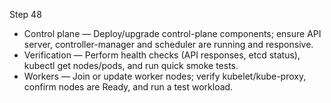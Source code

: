 Step 48

- Control plane — Deploy/upgrade control-plane components; ensure API server, controller-manager and scheduler are running and responsive.
- Verification — Perform health checks (API responses, etcd status), kubectl get nodes/pods, and run quick smoke tests.
- Workers — Join or update worker nodes; verify kubelet/kube-proxy, confirm nodes are Ready, and run a test workload.